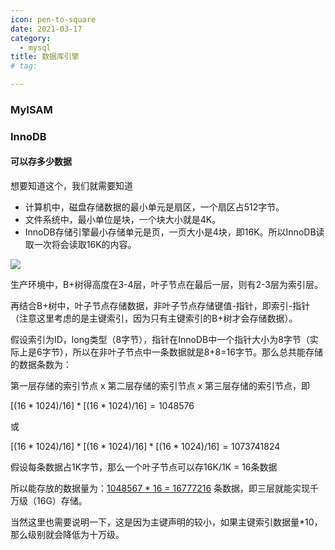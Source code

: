 ```yaml
---
icon: pen-to-square
date: 2021-03-17
category:
  - mysql
title: 数据库引擎 
# tag:

---
```


### MyISAM

### InnoDB

#### 可以存多少数据

想要知道这个，我们就需要知道

- 计算机中，磁盘存储数据的最小单元是扇区，一个扇区占512字节。
- 文件系统中，最小单位是块，一个块大小就是4K。
- InnoDB存储引擎最小存储单元是页，一页大小是4块，即16K。所以InnoDB读取一次将会读取16K的内容。

![](https://masuo-github-image.oss-cn-beijing.aliyuncs.com/image/20220121110741.png#id=LUZ9j&originHeight=229&originWidth=601&originalType=binary&ratio=1&rotation=0&showTitle=false&status=done&style=none&title=)

生产环境中，B+树得高度在3-4层，叶子节点在最后一层，则有2-3层为索引层。

再结合B+树中，叶子节点存储数据，非叶子节点存储键值-指针，即索引-指针（注意这里考虑的是主键索引，因为只有主键索引的B+树才会存储数据）。

假设索引为ID，long类型（8字节），指针在InnoDB中一个指针大小为8字节（实际上是6字节），所以在非叶子节点中一条数据就是8+8=16字节。那么总共能存储的数据条数为：

第一层存储的索引节点 x 第二层存储的索引节点 x 第三层存储的索引节点，即

$[(16*1024) / 16] * [(16*1024)/16] = 1048576$

或

$[(16*1024) / 16] * [(16*1024) / 16] * [(16*1024) / 16]  = 1073741824$

假设每条数据占1K字节，那么一个叶子节点可以存16K/1K = 16条数据

所以能存放的数据量为：<u>1048567 * 16 = 16777216</u> 条数据，即三层就能实现千万级（16G）存储。

当然这里也需要说明一下，这是因为主键声明的较小，如果主键索引数据量*10，那么级别就会降低为十万级。
